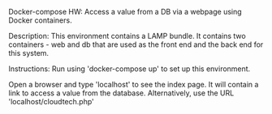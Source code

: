 Docker-compose HW: Access a value from a DB via a webpage using Docker containers.

Description:
This environment contains a LAMP bundle. It contains two containers - web and db that are used as the front end and the back end for this system.

Instructions:
Run using 'docker-compose up' to set up this environment.

Open a browser and type 'localhost' to see the index page. It will contain a link to access a value from the database. Alternatively, use the URL 'localhost/cloudtech.php'
